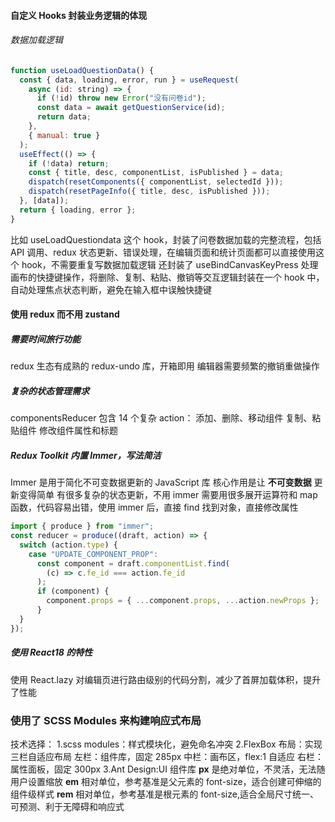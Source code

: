 #### 自定义 Hooks 封装业务逻辑的体现

###### 数据加载逻辑

```js
function useLoadQuestionData() {
  const { data, loading, error, run } = useRequest(
    async (id: string) => {
      if (!id) throw new Error("没有问卷id");
      const data = await getQuestionService(id);
      return data;
    },
    { manual: true }
  );
  useEffect(() => {
    if (!data) return;
    const { title, desc, componentList, isPublished } = data;
    dispatch(resetComponents({ componentList, selectedId }));
    dispatch(resetPageInfo({ title, desc, isPublished }));
  }, [data]);
  return { loading, error };
}
```

比如 useLoadQuestiondata 这个 hook，封装了问卷数据加载的完整流程，包括 API 调用、redux 状态更新、错误处理，在编辑页面和统计页面都可以直接使用这个 hook，不需要重复写数据加载逻辑
还封装了 useBindCanvasKeyPress 处理画布的快捷键操作，将删除、复制、粘贴、撤销等交互逻辑封装在一个 hook 中，自动处理焦点状态判断，避免在输入框中误触快捷键

#### 使用 redux 而不用 zustand

##### 需要时间旅行功能

redux 生态有成熟的 redux-undo 库，开箱即用
编辑器需要频繁的撤销重做操作

##### 复杂的状态管理需求

componentsReducer 包含 14 个复杂 action：
添加、删除、移动组件
复制、粘贴组件
修改组件属性和标题

##### Redux Toolkit 内置 Immer，写法简洁

Immer 是用于简化不可变数据更新的 JavaScript 库
核心作用是让 **不可变数据** 更新变得简单
有很多复杂的状态更新，不用 immer 需要用很多展开运算符和 map 函数，代码容易出错，使用 immer 后，直接 find 找到对象，直接修改属性

```js
import { produce } from "immer";
const reducer = produce((draft, action) => {
  switch (action.type) {
    case "UPDATE_COMPONENT_PROP":
      const component = draft.componentList.find(
        (c) => c.fe_id === action.fe_id
      );
      if (component) {
        component.props = { ...component.props, ...action.newProps };
      }
  }
});
```

##### 使用 React18 的特性

使用 React.lazy 对编辑页进行路由级别的代码分割，减少了首屏加载体积，提升了性能

### 使用了 SCSS Modules 来构建响应式布局

技术选择：
1.scss modules：样式模块化，避免命名冲突
2.FlexBox 布局：实现三栏自适应布局
左栏：组件库，固定 285px
中栏：画布区，flex:1 自适应
右栏：属性面板，固定 300px
3.Ant Design:UI 组件库
**px**
是绝对单位，不灵活，无法随用户设置缩放
**em**
相对单位，参考基准是父元素的 font-size，适合创建可伸缩的组件级样式
**rem**
相对单位，参考基准是根元素的 font-size,适合全局尺寸统一、可预测、利于无障碍和响应式
